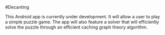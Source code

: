 #Decanting

This Android app is currently under development. It will allow a user to play a simple puzzle game. The app will also feature a solver that will efficiently solve the puzzle through an efficient caching graph theory algorithm.
